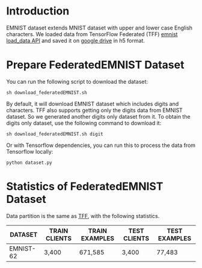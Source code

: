 # Introduction

EMNIST dataset extends MNIST dataset with upper and lower case English characters. We loaded data from TensorFlow Federated (TFF) [emnist load_data API](https://www.tensorflow.org/federated/api_docs/python/tff/simulation/datasets/emnist/load_data)  and saved it on [google drive]( https://drive.google.com/drive/folders/1S377qFHM_q_o1hE7-ODlmtRT6iV6N7AT?usp=sharing) in h5 format. 

# Prepare FederatedEMNIST Dataset

You can run the following script to download the dataset:

```
sh download_federatedEMNIST.sh
```

By default, it will download EMNIST dataset which includes digits and characters.  TFF also supports getting only the digits data from EMNIST dataset. So we generated another digits only dataset from it. To obtain the digits only dataset, use the following command to download it:

```
sh download_federatedEMNIST.sh digit
```

Or with Tensorflow dependencies, you can run this to process the data from Tensorflow locally:

```
python dataset.py
```

# Statistics of FederatedEMNIST Dataset

Data partition is the same as [TFF](https://www.tensorflow.org/federated/api_docs/python/tff/simulation/datasets/emnist), with the following statistics.  

| DATASET   | TRAIN CLIENTS | TRAIN EXAMPLES | TEST CLIENTS | TEST EXAMPLES |
| --------- | ------------- | -------------- | ------------ | ------------- |
| EMNIST-62 | 3,400         | 671,585        | 3,400        | 77,483        |

